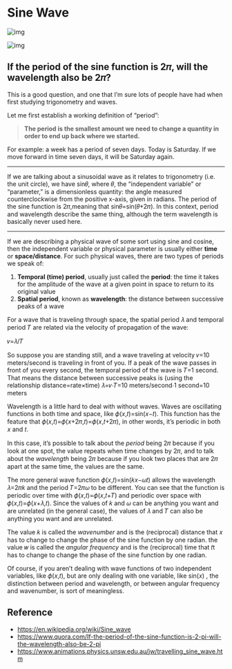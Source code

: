 # Sine Wave

![img](/Users/zhanghui41/workspace/zh794390558.github.io/src/_static/sine-wave-eq1.png)

![img](/Users/zhanghui41/workspace/zh794390558.github.io/src/_static/sine-wave-eq2.png)

## **If the period of the sine function is** 2𝜋, will the wavelength also be 2𝜋?

This is a good question, and one that I’m sure lots of people have had when first studying trigonometry and waves.

Let me first establish a working definition of “period”:

> **The period is the smallest amount we need to change a quantity in order to end up back where we started.**

For example: a week has a period of seven days. Today is Saturday. If we move forward in time seven days, it will be Saturday again.

------

If we are talking about a sinusoidal wave as it relates to trigonometry (i.e. the unit circle), we have sin𝜃, where 𝜃, the “independent variable” or “parameter,” is a dimensionless quantity: the angle measured counterclockwise from the positive x-axis, given in radians. The period of the sine function is 2𝜋,meaning that sin𝜃=sin(𝜃+2𝜋). In this context, period and wavelength describe the same thing, although the term wavelength is basically never used here.

------

If we are describing a physical wave of some sort using sine and cosine, then the independent variable or physical parameter is usually either **time** or **space/distance**. For such physical waves, there are two types of periods we speak of:

1. **Temporal (time) period**, usually just called the **period**: the time it takes for the amplitude of the wave at a given point in space to return to its original value
2. **Spatial period**, known as **wavelength**: the distance between successive peaks of a wave

For a wave that is traveling through space, the spatial period 𝜆 and temporal period 𝑇 are related via the velocity of propagation of the wave:

𝑣=𝜆/𝑇

So suppose you are standing still, and a wave traveling at velocity 𝑣=10 meters/second is traveling in front of you. If a peak of the wave passes in front of you every second, the temporal period of the wave is 𝑇=1 second. That means the distance between successive peaks is (using the relationship distance=rate×time) 𝜆=𝑣⋅𝑇=10 meters/second⋅1 second=10 meters





Wavelength is a little hard to deal with without waves. Waves are oscillating functions in both time and space, like 𝜙(𝑥,𝑡)=sin(𝑥−𝑡). This function has the feature that 𝜙(𝑥,𝑡)=𝜙(𝑥+2𝜋,𝑡)=𝜙(𝑥,𝑡+2𝜋), in other words, it’s periodic in both 𝑥 and 𝑡.

In this case, it’s possible to talk about the *period* being 2𝜋 because if you look at one spot, the value repeats when time changes by 2𝜋, and to talk about the *wavelength* being 2𝜋 because if you look two places that are 2𝜋 apart at the same time, the values are the same.

The more general wave function 𝜙(𝑥,𝑡)=sin(𝑘𝑥−𝜔𝑡) allows the wavelength 𝜆=2𝜋𝑘 and the period 𝑇=2𝜋𝜔 to be different. You can see that the function is periodic over time with 𝜙(𝑥,𝑡)=𝜙(𝑥,𝑡+𝑇) and periodic over space with 𝜙(𝑥,𝑡)=𝜙(𝑥+𝜆,𝑡). Since the values of 𝑘 and 𝜔 can be anything you want and are unrelated (in the general case), the values of 𝜆 and 𝑇 can also be anything you want and are unrelated.

The value 𝑘 is called the *wavenumber* and is the (reciprocal) distance that 𝑥 has to change to change the phase of the sine function by one radian. the value 𝑤 is called the *angular frequency* and is the (reciprocal) time that 𝑡t has to change to change the phase of the sine function by one radian.

Of course, if you aren’t dealing with wave functions of two independent variables, like 𝜙(𝑥,𝑡), but are only dealing with one variable, like sin(𝑥) , the distinction between period and wavelength, or between angular frequency and wavenumber, is sort of meaningless.

## Reference

* https://en.wikipedia.org/wiki/Sine_wave
* https://www.quora.com/If-the-period-of-the-sine-function-is-2-pi-will-the-wavelength-also-be-2-pi
* https://www.animations.physics.unsw.edu.au/jw/travelling_sine_wave.htm